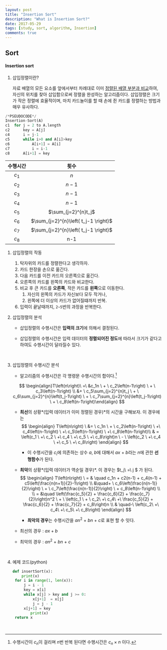 ```yaml
---
layout: post
title: "Insertion Sort"
description: "What is Insertion Sort?"
date: 2017-05-29
tags: [study, sort, algorithm, Insertion]
comments: true
---
```


## Sort

#### Insertion sort

1. 삽입정렬이란?

   자료 배열의 모든 요소를 앞에서부터 차례대로 이미 <u>정렬된 배열 부분과 비교</u>하여, 자신의 위치를 찾아 삽입함으로써 정렬을 완성하는 알고리즘이다. 삽입정렬은 크기가 작은 정렬에 효율적이며, 마치 카드놀이를 할 때 손에 쥔 카드를 정렬하는 방법과 매우 유사하다.

```python
/*PSEUDOCODE*/
Insertion-Sort(A)
c1	for j = 2 to A.length			
c2		key = A[j]					
c4		i = j-1						
c5		while i>0 and A[i]>key		
c6			A[i+1] = A[i]			
c7			i = i-1					
c8		A[i+1] = key
```

| 수행시간  |                  횟수                  |
| :---: | :----------------------------------: |
| $c_1$ |                 $n$                  |
| $c_2$ |                $n-1$                 |
| $c_3$ |                $n-1$                 |
| $c_4$ |                $n-1$                 |
| $c_5$ |         $\sum_{j=2}^{n}t_j$          |
| $c_6$ | $\sum_{j=2}^{n}\left( t_j-1 \right)$ |
| $c_7$ | $\sum_{j=2}^{n}\left( t_j-1 \right)$ |
| $c_8$ |                 n-1                  |

1. 삽입정렬의 작동

   1. 탁자위의 카드를 정렬한다고 생각하자.
   2. 카드 한장을 손으로 옮긴다. 
   3. 다음 카드를 이전 카드의 오른쪽으로 옮긴다.
   4. 오른쪽의 카드를 왼쪽의 카드와 비교한다.
   5. 비교 후 큰 카드를 **오른쪽**, 작은 카드를 **왼쪽**으로 이동한다.
      1. 자신의 왼쪽의 카드가 자신보다 모두 작거나, 
      2. 왼쪽에 더 이상의 카드가 없어질떄까지 반복.
   6. 입력이 끝날때까지, `2~5`번의 과정을 반복한다.
      <br>

2. 삽입정렬의 분석

   - 삽입정렬의 수행시간은 **입력의 크기**에 의해서 결정된다.

   - 삽입정렬의 수행시간은 입력 데이터의 **정렬되어진 정도**에 따라서 크기가 같다고 하여도 수행시간이 달라질수 있다.

     <br>

3. 삽입정렬의 수행시간 분석

   - 알고리즘의 수행시간은 각 명령문 수행시간의 합이다.[^1]

   $$
   \begin{align}T\left(n\right)\ =\ &c_1n \ + \ c_2\left(n-1\right) \ + \ c_3\left(n-1\right) \\ 
   &+ \ c_5\sum_{j=2}^{n}t_j \ + \ c_6\sum_{j=2}^{n}\left(t_j-1\right) \ + \ c_7\sum_{j=2}^{n}\left(t_j-1\right) \ + \ c_8\left(n-1\right)\end{align}
   $$

   - **최선**의 상황*(입력 데이터가 이미 정렬된 경우)*의 시간을 구해보자. 이 경우에는
     $$
     \begin{align}
     T\left(n\right) \ &= \ c_1n \ + \ c_2\left(n-1\right) \ +\ c_4\left(n-1\right) \ +\ c_5\left(n-1\right) \ +\ c_8\left(n-1\right)\\
     & = \left(c_1 \ +\ c_2 \ +\  c_4 \ +\  c_5 \ +\  c_8\right)n \ - \ \left(c_2 \ +\  c_4 \ +\  c_5 \ +\  c_8\right)
     \end{align}
     $$

     - 이 수행시간을 $c_i$에 의존하는 상수 $a, \ b$에 대해서 $ax \ +\ b$라는 $n$에 관한 **선형함수**가 된다.

   - **최악**의 상황*(입력 데이터가 역순일 경우)*. 이 경우는 $t_j\ =\ j $ 가 된다.
     $$
     \begin{align}
     T\left(n\right) \ = & \quad c_1n + c2(n-1) + c_4(n-1) + c5\left(\frac{n(n+1)}{2}-1\right) \\
     &\quad+ \ c_6\left(\frac{n(n-1)}{2}\right) \ + \ c_7\left(\frac{n(n-1)}{2}\right) \ + c_8\left(n-1\right) \\ \\
     = &\quad \left(\frac{c_5}{2} + \frac{c_6}{2} + \frac{c_7}{2}\right)n^2 \ + \ \left(c_1 \ + \ c_2\ +\ c_4\ +\ \frac{c_5}{2} + \frac{c_6}{2} + \frac{c_7}{2} + c_8\right)n \\
     & \quad-\ \left(c_2\ +\ c_4\ +\ c_5\ +\ c_8\right)
     \end{align}
     $$

     - **최악의 경우**는 수행시간을 $an^2 \ +\ bn \ +\ c$로 표현 할 수 잇다.

   - 최선의 경우 : $ax + b$

   - 최악의 경우 : $an^2 \ +\ bn \ +\ c$

     ​

4. 예제 코드(python)

   ```python
   def insertSort(x):
       print(x)
   	for i in range(1, len(x)):
   		j = i - 1
   		key = x[i]
   		while x[j] > key and j >= 0:
   			x[j+1]  = x[j]
   			j = j - 1
   		x[j+1] = key
           print(x)
   	return x
   ```

   ​

   [^1]: 수행시간이 $c_n$이 걸리며 $n$번 반복 된다면 수행시간은 $c_n\times n$ 이다.
